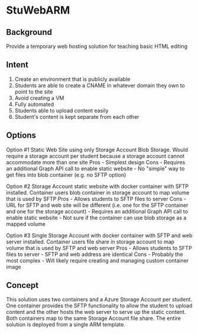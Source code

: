# StuWebARM
## Background
Provide a temporary web hosting solution for teaching basic HTML editing

## Intent
1. Create an environment that is publicly available
2. Students are able to create a CNAME in whatever domain they own to point to the site
3. Avoid creating a VM
4. Fully automated
5. Students able to upload content easily
6. Student's content is kept separate from each other

## Options
Option #1
Static Web Site using only Storage Account Blob Storage. Would require a storage account per student because a storage account cannot accommodate more than one site
Pros
	- Simplest design
Cons
	- Requires an additional Graph API call to enable static website
	- No "simple" way to get files into blob container (e.g. no SFTP option)

Option #2
Storage Account static website with docker container with SFTP installed. Container users blob container in storage account to map volume that is used by SFTP
Pros
	- Allows students to SFTP files to server
Cons
	- URL for SFTP and web site will be different (i.e. one for the SFTP container and one for the storage account)
	- Requires an additional Graph API call to enable static website
	- Not sure if the container can use blob storage as a mapped volume


Option #3
Single Storage Account with docker container with SFTP and web server installed. Container users file share in storage account to map volume that is used by SFTP and web server
Pros
	- Allows students to SFTP files to server
	- SFTP and web address are identical
Cons
	- Probably the most complex
	- Will likely require creating and managing custom container image


## Concept
This solution uses two containers and a Azure Storage Account per student. One container provides the SFTP functionality to allow the student to upload content and the other hosts the web server to serve up the static content. Both containers map to the same Storage Account file share. The entire solution is deployed from a single ARM template.
